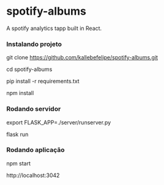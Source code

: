 # spotify-albums
A spotify analytics tapp built in React.

### Instalando projeto
git clone https://github.com/kallebefelipe/spotify-albums.git

cd spotify-albums

pip install -r requirements.txt

npm install

### Rodando servidor

export FLASK_APP=./server/runserver.py

flask run

### Rodando aplicação

npm start

http://localhost:3042
